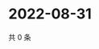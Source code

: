 # 2022-08-31

共 0 条

<!-- BEGIN WEIBO -->
<!-- 最后更新时间 Wed Aug 31 2022 02:06:42 GMT+0800 (China Standard Time) -->

<!-- END WEIBO -->
